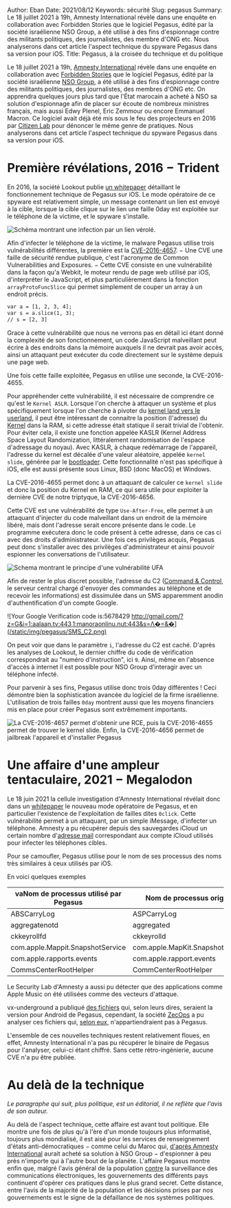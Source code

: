 Author: Eban 
Date: 2021/08/12
Keywords: sécurité
Slug: pegasus
Summary: Le 18 juillet 2021 à 19h, Amnesty International révèle dans une enquête en collaboration avec Forbidden Stories que le logiciel Pegasus, édité par la société israélienne NSO Group, a été utilisé à des fins d'espionnage contre des militants politiques, des journalistes, des membre d'ONG etc. Nous analyserons dans cet article l'aspect technique du spyware Pegasus dans sa version pour iOS.
Title: Pegasus, à la croisée du technique et du politique

Le 18 juillet 2021 à 19h, [Amnesty International](https://www.amnesty.org/en/) révèle dans une enquête en collaboration avec [Forbidden Stories](https://forbiddenstories.org/) que le logiciel Pegasus, édité par la société israélienne [NSO Group](https://www.nsogroup.com/), a été utilisé à des fins d'espionnage contre des militants politiques, des journalistes, des membres d'ONG etc. On apprendra quelques jours plus tard que l'État marocain a acheté à NSO sa solution d'espionnage afin de placer sur écoute de nombreux ministres français, mais aussi Edwy Plenel, Eric Zemmour ou encore Emmanuel Macron. Ce logiciel avait déjà été mis sous le feu des projecteurs en 2016 par [Citizen Lab](https://citizenlab.ca/) pour dénoncer le même genre de pratiques. Nous analyserons dans cet article l'aspect technique du spyware Pegasus dans sa version pour iOS.

# Première révélations, 2016 − Trident

En 2016, la société Lookout publie [un whitepaper](https://info.lookout.com/rs/051-ESQ-475/images/lookout-pegasus-technical-analysis.pdf) détaillant le fonctionnement technique de Pegasus sur iOS. Le mode opératoire de ce spyware est relativement simple, un message contenant un lien est envoyé à la cible, lorsque la cible clique sur le lien une faille 0day est exploitée sur le téléphone de la victime, et le spyware s'installe. 

![Schéma montrant une infection par un lien vérolé.](/static/img/pegasus/Infection_via_clic_sms.png)

Afin d'infecter le téléphone de la victime, le malware Pegasus utilise trois vulnérabilités différentes, la première est la [CVE-2016-4657](www.phrack.org/papers/attacking_javascript_engines.html). − Une CVE une faille de sécurité rendue publique, c'est l'acronyme de Common Vulnerabilities and Exposures. − Cette CVE consiste en une vulnérabilité dans la façon qu'a Webkit, le moteur rendu de page web utilisé par iOS, d'interpréter le JavaScript, et plus particulièrement dans la fonction `arrayProtoFuncSlice` qui permet simplement de couper un array à un endroit précis. 

```diff
var a = [1, 2, 3, 4];
var s = a.slice(1, 3);
// s = [2, 3]
```

Grace à cette vulnérabilité que nous ne verrons pas en détail ici étant donné la complexité de son fonctionnement, un code JavaScript malveillant peut écrire à des endroits dans la mémoire auxquels il ne devrait pas avoir accès, ainsi un attaquant peut exécuter du code directement sur le système depuis une page web.

Une fois cette faille exploitée, Pegasus en utilise une seconde, la CVE-2016-4655.

Pour appréhender cette vulnérabilité, il est nécessaire de comprendre ce qu'est le `Kernel ASLR`. Lorsque l'on cherche à attaquer un système et plus spécifiquement lorsque l'on cherche à pivoter du [kernel land vers le userland](https://beta.hackndo.com/le-monde-du-kernel/), il peut être intéressant de connaitre la position (l'adresse) du [Kernel](https://fr.wikipedia.org/wiki/Noyau_de_syst%C3%A8me_d%27exploitation) dans la RAM, si cette adresse était statique il serait trivial de l'obtenir. Pour éviter cela, il existe une fonction appelée KASLR (Kernel Address Space Layout Randomization, littéralement randomisation de l'espace d'adressage du noyau). Avec KASLR, à chaque redémarrage de l'appareil, l'adresse du kernel est décalée d'une valeur aléatoire, appelée `kernel slide`, générée par le [bootloader](https://en.wikipedia.org/wiki/Bootloader). Cette fonctionnalité n'est pas spécifique à iOS, elle est aussi présente sous Linux, BSD (donc MacOS) et Windows.

La CVE-2016-4655 permet donc à un attaquant de calculer ce `kernel slide` et donc la position du Kernel en RAM, ce qui sera utile pour exploiter la dernière CVE de notre triptyque, la CVE-2016-4656.

Cette CVE est une vulnérabilité de type `Use-After-Free`, elle permet à un attaquant d'injecter du code malveillant dans un endroit de la mémoire libéré, mais dont l'adresse serait encore présente dans le code. Le programme exécutera donc le code présent à cette adresse, dans ce cas ci avec des droits d'administrateur. Une fois ces privilèges acquis, Pegasus peut donc s'installer avec des privilèges d'administrateur et ainsi pouvoir espionner les conversations de l'utilisateur.

![Schema montrant le principe d'une vulnérabilité UFA](/static/img/pegasus/Use_after_free(1).png)

Afin de rester le plus discret possible, l'adresse du C2 ([Command & Control](https://whatis.techtarget.com/fr/definition/Commande-et-controle), le serveur central chargé d'envoyer des commandes au téléphone et de recevoir les informations) est dissimulée dans un SMS apparemment anodin d'authentification d'un compte Google.

![Your Google Verification code is:5678429 http://gmail.com/?z=G&i=1:aalaan.tv:443,1:manoraonlinu.nut:443&s=Λ�=&�](/static/img/pegasus/SMS_C2.png)

On peut voir que dans le paramètre `i`, l'adresse du C2 est caché. D'après les analyses de Lookout, le dernier chiffre du code de vérification correspondrait au "numéro d'instruction", ici `9`. Ainsi, même en l'absence d'accès à internet il est possible pour NSO Group d’interagir avec un téléphone infecté.

Pour parvenir à ses fins, Pegasus utilise donc trois 0day différentes ! Ceci démontre bien la sophistication avancée du logiciel de la firme israélienne. L'utilisation de trois failles `0day` montrent aussi que les moyens financiers  mis en place pour créer Pegasus sont extrêmement importants.

![La CVE-2016-4657 permet d'obtenir une RCE, puis la CVE-2016-4655 permet de trouver le kernel slide. Enfin, la CVE-2016-4656 permet de jailbreak l'appareil et d'installer Pegasus](/static/img/pegasus/Infection_Pegasus(1).png)

# Une affaire d'une ampleur tentaculaire, 2021 − Megalodon

Le 18 juin 2021 la cellule investigation d'Amnesty International révélait donc dans un [whitepaper](https://www.amnesty.org/en/latest/research/2021/07/forensic-methodology-report-how-to-catch-nso-groups-pegasus/) le nouveau mode opératoire de Pegasus, et en particulier l'existence de l'exploitation de failles dites `0click`. Cette vulnérabilité permet à un attaquant, par un simple iMessage, d'infecter un téléphone. Amnesty a pu récupérer depuis des sauvegardes iCloud un certain nombre d'[adresse mail](https://github.com/AmnestyTech/investigations/blob/master/2021-07-18_nso/emails.txt) correspondant aux compte iCloud utilisés pour infecter les téléphones cibles.

Pour se camoufler, Pegasus utilise pour le nom de ses processus des noms très similaires à ceux utilisés par iOS.

En voici quelques exemples

|va﻿Nom de processus utilisé par Pegasus|Nom de processus original       |
|---------------------------------------|--------------------------------|
|ABSCarryLog                            |ASPCarryLog                     |
|aggregatenotd                          |aggregated                      |
|ckkeyrollfd                            |ckkeyrolld                      |
|com.apple.Mappit.SnapshotService       |com.apple.MapKit.SnapshotService|
|com.apple.rapports.events              |com.apple.rapport.events        |
|CommsCenterRootHelper                  |CommCenterRootHelper            |

Le Security Lab d'Amnesty a aussi pu détecter que des applications comme Apple Music on été utilisées comme des vecteurs d'attaque.

vx-underground a publiqué [des fichiers](https://twitter.com/vxunderground/status/1418207502974525441?s=20) qui, selon leurs dires, seraient la version pour Android de Pegasus, cependant, la société [ZecOps](https://www.zecops.com/) a pu analyser ces fichiers qui, [selon eux](https://twitter.com/ZecOps/status/1418954109768531968?s=20), n'appartiendraient pas à Pegasus.

L'ensemble de ces nouvelles techniques restent relativement floues, en effet, Amnesty International n'a pas pu récupérer le binaire de Pegasus pour l'analyser, celui-ci étant chiffré. Sans cette rétro-ingénierie, aucune CVE n'a pu être publiée.

# Au delà de la technique

*Le paragraphe qui suit, plus politique, est un éditorial, il ne reflète que l'avis de son auteur.*

Au delà de l'aspect technique, cette affaire est avant tout politique. Elle montre une fois de plus qu'à l'ère d'un monde toujours plus informatisé, toujours plus mondialisé, il est aisé pour les services de renseignement d'états anti-démocratiques − comme celui du Maroc qui, [d'après Amnesty International](https://www.lemonde.fr/projet-pegasus/article/2021/07/22/projet-pegasus-emmanuel-macron-convoque-un-conseil-de-defense-exceptionnel_6089148_6088648.html) aurait acheté sa solution à NSO Group − d'espionner à peu près n'importe qui à l'autre bout de la planète. L'affaire Pegasus montre enfin que, malgré l'avis général de la population [contre](https://www.amnesty.org/fr/latest/news/2015/03/global-opposition-to-usa-big-brother-mass-surveillance/) la surveillance des communications électroniques, les gouvernements des différents pays continuent d'opérer ces pratiques dans le plus grand secret. Cette distance, entre l'avis de la majorité de la population et les décisions prises par nos gouvernements est le signe de la défaillance de nos systèmes politiques.
